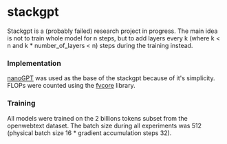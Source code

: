 # stackgpt

Stackgpt is a (probably failed) research project in progress. The main idea is not to train whole model for n steps, but to add layers every k (where k < n and k * number_of_layers < n) steps during the training instead.

### Implementation

[nanoGPT](https://github.com/karpathy/nanoGPT) was used as the base of the stackgpt because of it's simplicity.
FLOPs were counted using the [fvcore](https://github.com/facebookresearch/fvcore) library.

### Training
All models were trained on the 2 billions tokens subset from the openwebtext dataset. The batch size during all experiments was 512 (physical batch size 16 * gradient accumulation steps 32).
<!--stackedit_data:
eyJoaXN0b3J5IjpbMTM2MDAzMTcyNywxOTA3MDcxNDkwXX0=
-->
